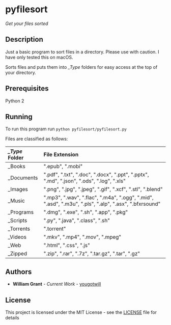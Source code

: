 # pyfilesort

*Get your files sorted*

## Description
Just a basic program to sort files in a directory.
Please use with caution. I have only tested this on macOS.

Sorts files and puts them into *\_Type* folders for easy access at the top of your directory.

## Prerequisites
Python 2

## Running
To run this program run ```python pyfilesort/pyfilesort.py```

Files are classified as follows:

| *_Type* Folder | File Extension                           |
| :------------- | :--------------------------------------- |
| _Books         | ".epub", ".mobi"                         |
| _Documents     | ".pdf", ".txt", ".doc", ".docx", ".ppt", ".pptx", ".md", ".json", ".ods", ".log", ".xls" |
| _Images        | ".png", ".jpg", ".jpeg", ".gif", ".xcf", ".stl", ".blend" |
| _Music         | ".mp3", ".wav", ".flac", ".m4a", ".ogg", ".mid", ".asd", ".m3u", ".pls", ".alp", ".asx", ".bfxrsound" |
| _Programs      | ".dmg", ".exe", ".sh", ".app", ".pkg"    |
| _Scripts       | ".py", ".java", ".class", ".sh"          |
| _Torrents      | ".torrent"                               |
| _Videos        | ".mkv", ".mp4", ".mov", ".mpeg"          |
| _Web           | ".html", ".css", ".js"                   |
| _Zipped        | ".zip", ".rar", ".7z", ".tar.gz", ".tar", ".gz" |

## Authors
* **William Grant** - *Current Work* - [yougotwill](https://github.com/yougotwill)

## License

This project is licensed under the MIT License - see the [LICENSE](LICENSE) file for details
